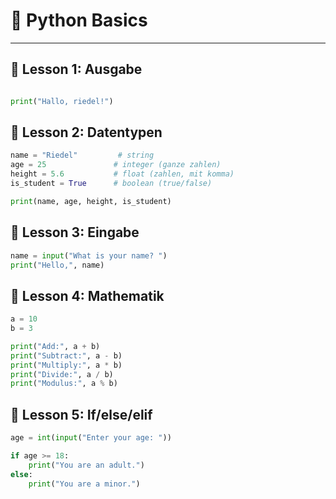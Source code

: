 # 🐍 Python Basics

---

## 📘 Lesson 1: Ausgabe

```python

print("Hallo, riedel!")
```

## 📘 Lesson 2: Datentypen

```python
name = "Riedel"         # string
age = 25               # integer (ganze zahlen)
height = 5.6           # float (zahlen, mit komma)
is_student = True      # boolean (true/false)

print(name, age, height, is_student)
```

## 📘 Lesson 3: Eingabe

```python
name = input("What is your name? ")
print("Hello,", name)
```

## 📘 Lesson 4: Mathematik

```python
a = 10
b = 3

print("Add:", a + b)
print("Subtract:", a - b)
print("Multiply:", a * b)
print("Divide:", a / b)
print("Modulus:", a % b)
```

## 📘 Lesson 5: If/else/elif

```python
age = int(input("Enter your age: "))

if age >= 18:
    print("You are an adult.")
else:
    print("You are a minor.")
```
